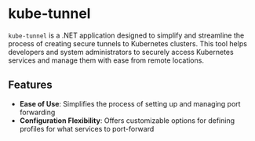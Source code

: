 # kube-tunnel

`kube-tunnel` is a .NET application designed to simplify and streamline the process of creating secure tunnels to Kubernetes clusters. 
This tool helps developers and system administrators to securely access Kubernetes services and manage them with ease from remote locations.

## Features

- **Ease of Use**: Simplifies the process of setting up and managing port forwarding
- **Configuration Flexibility**: Offers customizable options for defining profiles for what services to port-forward
